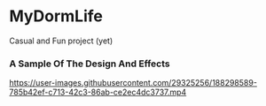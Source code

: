 # MyDormLife
Casual and Fun project (yet)

### A Sample Of The Design And Effects
https://user-images.githubusercontent.com/29325256/188298589-785b42ef-c713-42c3-86ab-ce2ec4dc3737.mp4
